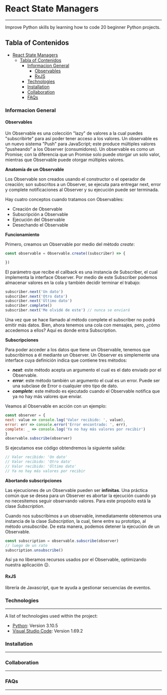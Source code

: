 # React State Managers
***
 Improve Python skills by learning how to code 20 beginner Python projects.
## Tabla of Contenidos
- [React State Managers](#react-state-managers)
  - [Tabla of Contenidos](#tabla-of-contenidos)
    - [Informacion General](#informacion-general)
      - [Observables](#observables)
      - [RxJS](#rxjs)
    - [Technologies](#technologies)
    - [Installation](#installation)
    - [Collaboration](#collaboration)
    - [FAQs](#faqs)


### Informacion General
#### Observables
Un Observable es una colección "lazy" de valores a la cual puedes "subscribirte" para así poder tener acceso a los valores. Un observable es un nuevo sistema "Push" para JavaScript; este produce múltiples valores "pusheando" a los Observer (consumidores). Un observable es como un Promise; con la diferencia que un Promise solo puede otorgar un solo valor, mientras que Observable puede otorgar múltiples valores.

**Anatomía de un Observable**

Los Observable son creados usando el constructor o el operador de creación; son subscritos a un Observer, se ejecuta para entregar next, error y complete notificaciones al Observer y su ejecución puede ser terminada.

Hay cuatro conceptos cuando tratamos con Observables:

* Creación de Observable
* Subscripción a Observable
* Ejecución del Observable
* Desechando el Observable

**Funcionamiento**

Primero, creamos un Observable por medio del mètodo *create*:

  ```javascript
  const observable = Observable.create((subscriber) => {

  })
  ```

  El parámetro que recibe el callback es una instancia de Subscriber, el cual implementa la interface Observer. Por medio de este Subscriber podemos almacenar valores en la cola y también decidir terminar el trabajo:

  ```javascript
  subscriber.next('Un dato')
  subscriber.next('Otro dato')
  subscriber.next('Último dato')
  subscriber.complete()
  subscriber.next('Me olvidé de este') // nunca se enviará
  ```

  Una vez que se hace llamado al método complete el subscriber no podrá emitir más datos. Bien, ahora tenemos una cola con mensajes, pero, ¿cómo accedemos a ellos? Aquí es donde entra Subscription.

  **Subscripciones**

  Para poder acceder a los datos que tiene un Observable, tenemos que subscribirnos a él mediante un Observer. Un Observer es simplemente una interface cuya definición indica que contiene tres métodos:

  * ***next***: este método acepta un argumento el cual es el dato enviado por el Observable.
  * ***error***: este método también un argumento el cual es un error. Puede ser una subclase de Error o cualquier otro tipo de dato.
  * ***complete***: este método es ejecutado cuando el Observable notifica que ya no hay más valores que enviar.

  Veamos al Observable en acción con un ejemplo:

  ```javascript
  const observer = {
  next: value => console.log('Valor recibido: ', value),
  error: err => console.error('Error encontrado: ', err),
  complete: _ => console.log('Ya no hay más valores por recibir')
  }
  observable.subscribe(observer)
  ```

  Si ejecutamos ese código obtendremos la siguiente salida:

  ```javascript
  // Valor recibido: 'Un dato'
  // Valor recibido: 'Otro dato'
  // Valor recibido: 'Último dato'
  // Ya no hay más valores por recibir
  ```

  **Abortando subscripciones**

  Las ejecuciones de un Observable pueden ser **infinitas**. Una práctica común que se desea para un Observer es abortar la ejecución cuando ya no necesitemos seguir observando valores. Para este propósito está la clase *Subscription*.

  Cuando nos subscribimos a un observable, inmediatamente obtenemos una instancia de la clase *Subscription*, la cual, tiene entre su prototipo, al método *unsubscribe*. De esta manera, podemos detener la ejecución de un Observable.

  ```javascript
  const subscription = observable.subscribe(observer)
  // luego de un rato
  subscription.unsubscribe()
  ```

  Así ya no liberamos recursos usados por el Observable, optimizando nuestra aplicación 😉.
#### RxJS 
librería de Javascript, que te ayuda a gestionar secuencias de eventos.

### Technologies
***
A list of technologies used within the project:
* [Python](https://www.python.org/): Version 3.10.5
* [Visual Studio Code](https://code.visualstudio.com/): Version 1.69.2
### Installation
***
### Collaboration
***
### FAQs
***

